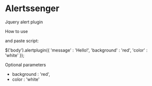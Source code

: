 # Alertssenger
Jquery alert plugin

How to use

<script src="/path/to/alertssenger/alertssenger.js"></script>

and paste script:

$('body').alertplugin({
	'message' : 'Hello!',
	'background' : 'red',
	'color' : 'white'
});

Optional parameters

- background : 'red',
- color : 'white'
